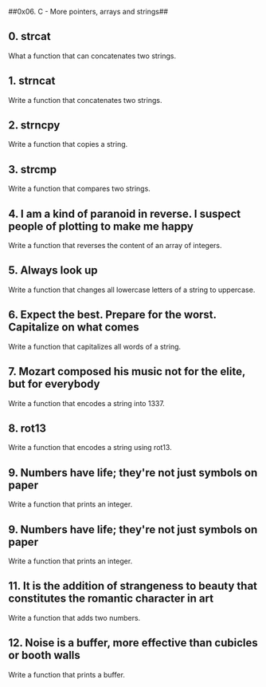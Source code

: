 ##0x06. C - More pointers, arrays and strings##

## 0. strcat
   What a function that can concatenates two strings.

## 1. strncat
Write a function that concatenates two strings.

## 2. strncpy
Write a function that copies a string.

## 3. strcmp
Write a function that compares two strings.

## 4. I am a kind of paranoid in reverse. I suspect people of plotting to make me happy
Write a function that reverses the content of an array of integers.

## 5. Always look up
Write a function that changes all lowercase letters of a string to uppercase.

## 6. Expect the best. Prepare for the worst. Capitalize on what comes
Write a function that capitalizes all words of a string.

## 7. Mozart composed his music not for the elite, but for everybody
Write a function that encodes a string into 1337.

## 8. rot13
Write a function that encodes a string using rot13.

## 9. Numbers have life; they're not just symbols on paper
Write a function that prints an integer.

## 9. Numbers have life; they're not just symbols on paper
Write a function that prints an integer.

## 11. It is the addition of strangeness to beauty that constitutes the romantic character in art
Write a function that adds two numbers.

## 12. Noise is a buffer, more effective than cubicles or booth walls
Write a function that prints a buffer.